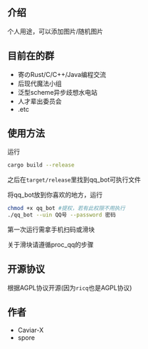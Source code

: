 ## 介绍

个人用途，可以添加图片/随机图片

## 目前在的群

- 寄のRust/C/C++/Java编程交流
- 后现代魔法小组
- 泛型scheme异步歧想水电站
- 人才辈出委员会
- .etc

## 使用方法

运行

```bash
cargo build --release
```

之后在`target/release`里找到qq_bot可执行文件

将qq_bot放到你喜欢的地方，运行

```bash
chmod +x qq_bot #提权，若有此权限不用执行
./qq_bot --uin QQ号 --password 密码
```

第一次运行需拿手机扫码或滑块

关于滑块请遵循proc_qq的步骤

## 开源协议

根据AGPL协议开源(因为`ricq`也是AGPL协议)

## 作者

- Caviar-X
- spore